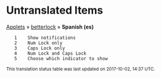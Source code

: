 # Untranslated Items
[Applets](../../../README.md) &#187; [betterlock](../README.md) &#187; **Spanish (es)**

       1	Show notifications
       2	Num Lock only
       3	Caps Lock only
       4	Num Lock and Caps Lock
       5	Choose which indicator to show

<sup>This translation status table was last updated on 2017-10-02, 14:37 UTC.</sup>
